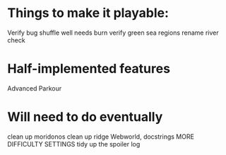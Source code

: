 # Things to make it playable:
Verify bug shuffle 
well needs burn
verify green sea regions
rename river check

# Half-implemented features
Advanced Parkour

# Will need to do eventually
clean up moridonos
clean up ridge
Webworld, docstrings
MORE DIFFICULTY SETTINGS
tidy up the spoiler log